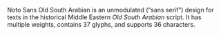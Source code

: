 Noto Sans Old South Arabian is an unmodulated (“sans serif”) design for texts in the historical Middle Eastern _Old South Arabian_ script. It has multiple weights, contains 37 glyphs, and supports 36 characters.
